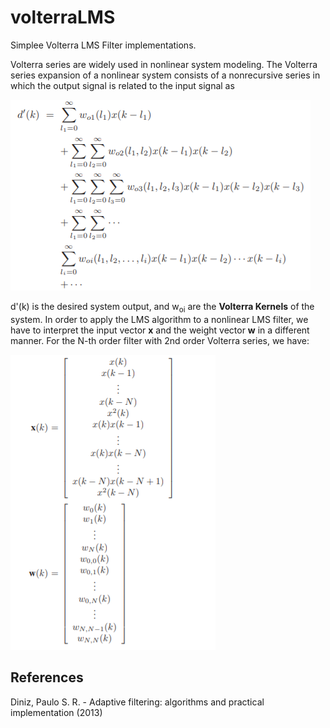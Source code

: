 # volterraLMS
Simplee Volterra LMS Filter implementations.

Volterra series are widely used in nonlinear system modeling. The Volterra series expansion of a nonlinear system consists of a nonrecursive series in which the output signal is related to the input signal as

![volterraSeries](Images/volterraSeries.png)

d'(k) is the desired system output, and w<sub>oi</sub> are the **Volterra Kernels** of the system. In order to apply the LMS algorithm to a nonlinear LMS filter, we have to interpret the input vector **x** and the weight vector **w** in a different manner. For the N-th order filter with 2nd order Volterra series, we have:

![volterraLMSVectors](Images/volterraLMSVectors.png)

## References
Diniz, Paulo S. R. - Adaptive filtering: algorithms and practical implementation (2013)
